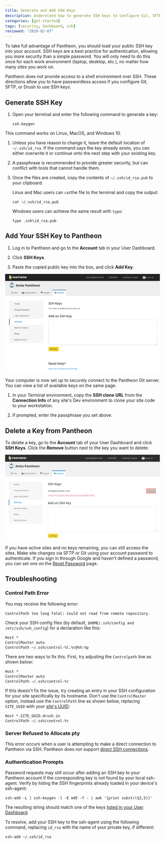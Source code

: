```yaml
---
title: Generate and Add SSH Keys
description: Understand how to generate SSH keys to configure Git, SFTP, or Drupal Drush.
categories: [get-started]
tags: [security, dashboard, ssh]
reviewed: "2020-02-07"
---
```


To take full advantage of Pantheon, you should load your public SSH key into your account. SSH keys are a best practice for authentication, allowing you more security than a simple password. You will only need to do this once for each work environment (laptop, desktop, etc.), no matter how many sites you work on.

<Accordion title="Watch: Generate a SSH Key and Add it to Your Dashboard" id="ssh-video" icon="facetime-video">

<Youtube src="U8sfuvrjroY" title="Generate a SSH Key and Add it to Your Dashboard" />

</Accordion>

<Alert title="Note" type="info">

Pantheon does not provide access to a shell environment over SSH. These directions allow you to have passwordless access if you configure Git, SFTP, or Drush to use SSH keys.

</Alert>

## Generate SSH Key

1. Open your terminal and enter the following command to generate a key:

   ```bash{promptUser: user}
   ssh-keygen
   ```

  This command works on Linux, MacOS, and Windows 10.

1. Unless you have reason to change it, leave the default location of `~/.ssh/id_rsa`. If the command says the key already exists, you can either overwrite it or continue onto the next step with your existing key.

1. A passphrase is recommended to provide greater security, but can conflict with tools that cannot handle them.

1. Once the files are created, copy the contents of `~/.ssh/id_rsa.pub` to your clipboard.

   Linux and Mac users can `cat`the file to the terminal and copy the output:

   ```bash{promptUser: user}
   cat ~/.ssh/id_rsa.pub
   ```

   Windows users can achieve the same result with `type`:

   ```bash{promptUser: winshell}
   type .ssh\id_rsa.pub
   ```

## Add Your SSH Key to Pantheon

1. Log in to Pantheon and go to the **<span class="glyphicons glyphicons-cogwheel"></span> Account** tab in your User Dashboard.

1. Click **SSH Keys**.

1. Paste the copied public key into the box, and click **Add Key**.

  ![Adding SSH Keys](../images/dashboard/add-ssh-key-dashboard.png)

  Your computer is now set up to securely connect to the Pantheon Git server. You can view a list of available keys on the same page.

1. In your Terminal environment, copy the **SSH clone URL** from the **Connection Info** of any site's Dev environment to clone your site code to your workstation.

1. If prompted, enter the passphrase you set above.

## Delete a Key from Pantheon

To delete a key, go to the **<span class="glyphicons glyphicons-cogwheel"></span> Account** tab of your User Dashboard and click **SSH Keys**. Click the **Remove** button next to the key you want to delete:

![Delete SSH Key](../images/dashboard/remove-ssh-key.png)

If you have active sites and no keys remaining, you can still access the sites. Make site changes via SFTP or Git using your account password to authenticate. If you sign in through Google and haven't defined a password, you can set one on the [Reset Password](https://dashboard.pantheon.io/reset-password) page.

## Troubleshooting

<Partial file="host-keys.md" />

### Control Path Error

You may receive the following error:

```none
ControlPath too long fatal: Could not read from remote repository.
```

Check your SSH config files (by default, `$HOME/.ssh/config and /etc/ssh/ssh_config`) for a declaration like this:

```none:title=ssh_config
Host *
ControlMaster auto
ControlPath ~/.ssh/control-%l.%r@%h:%p
```

There are two ways to fix this. First, try adjusting the `Controlpath` line as shown below:

```none:title=ssh_config
Host *
ControlMaster auto
ControlPath ~/.ssh/control-%r
```

If this doesn't fix the issue, try creating an entry in your SSH configuration for your site specifically by its hostname. Don't use the `ControlMaster` option, instead use the `ControlPath` line as shown below, replacing `SITE_UUID` with your [site's UUID](/sites/#site-uuid):

```none:title=ssh_config
Host *.SITE_UUID.drush.in
ControlPath ~/.ssh/control-%r
```

### Server Refused to Allocate pty

This error occurs when a user is attempting to make a direct connection to Pantheon via SSH. Pantheon does not support [direct SSH connections](/faq/#does-pantheon-have-ftp-or-shell-access?).

### Authentication Prompts

Password requests may still occur after adding an SSH key to your Pantheon account if the corresponding key is not found by your local ssh-agent. Verify by listing the SSH fingerprints already loaded in your device's ssh-agent:

```bash{promptUser: user}
ssh-add -L | ssh-keygen -l -E md5 -f - | awk '{print substr($2,5)}'
```

The resulting string should match one of the keys [listed in your User Dashboard](https://dashboard.pantheon.io/users/#account/ssh-keys).

To resolve, add your SSH key to the ssh-agent using the following command, replacing `id_rsa` with the name of your private key, if different:

```bash{promptUser: user}
ssh-add ~/.ssh/id_rsa
```

